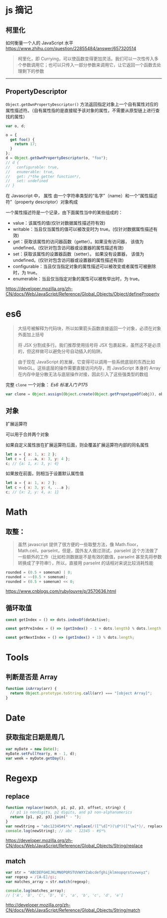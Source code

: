 # js 摘记

## 柯里化

如何衡量一个人的 JavaScript 水平<https://www.zhihu.com/question/22855484/answer/657320514>

> 柯里化，即 Currying，可以使函数变得更加灵活。我们可以一次性传入多个参数调用它；也可以只传入一部分参数来调用它，让它返回一个函数去处理剩下的参数

---

## PropertyDescriptor

`Object.getOwnPropertyDescriptor()` 方法返回指定对象上一个自有属性对应的属性描述符。（自有属性指的是直接赋予该对象的属性，不需要从原型链上进行查找的属性）

```javascript
var o, d;

o = {
  get foo() {
    return 17;
  }
};
d = Object.getOwnPropertyDescriptor(o, "foo");
// d {
//   configurable: true,
//   enumerable: true,
//   get: /*the getter function*/,
//   set: undefined
// }
```

在 Javascript 中， 属性 由一个字符串类型的“名字”（name）和一个“属性描述符”（property descriptor）对象构成

一个属性描述符是一个记录，由下面属性当中的某些组成的：

- value：该属性的值(仅针对数据属性描述符有效)
- writable：当且仅当属性的值可以被改变时为 true。(仅针对数据属性描述有效)
- get：获取该属性的访问器函数（getter）。如果没有访问器， 该值为 undefined。(仅针对包含访问器或设置器的属性描述有效)
- set：获取该属性的设置器函数（setter）。 如果没有设置器， 该值为 undefined。(仅针对包含访问器或设置器的属性描述有效)
- configurable：当且仅当指定对象的属性描述可以被改变或者属性可被删除时，为 true。
- enumerable：当且仅当指定对象的属性可以被枚举出时，为 true。

https://developer.mozilla.org/zh-CN/docs/Web/JavaScript/Reference/Global_Objects/Object/defineProperty

# es6

> 大括号被解释为代码块，所以如果箭头函数直接返回一个对象，必须在对象外面加上括号
>
> 将 JSX 分割成多行。我们推荐使用括号将 JSX 包裹起来，虽然这不是必须的，但这样做可以避免分号自动插入的陷阱。

> 由于现在 JavaScript 的发展，它变得可以调用一些系统底层的东西比如 WebGL。这些底层的操作需要直接访问内存，而 JavaScript 本身的 Array 在内存中是分散无法与底层操作对接，因此引入了这些强类型的数组

完整 `clone` 一个对象： _Es6 标准入门 P175_

```js
var clone = Object.assign(Object.create(Object.getPropotypeOf(obj)), obj);
```

## 对象

扩展运算符

可以用于合并两个对象

如果自定义属性放在扩展运算符后面，则会覆盖扩展运算符内部的同名属性

```js
let a = { a: 1, x: 2 };
let c = { ...a, x: 3, y: 4 };
c; // {a: 1, x: 3, y: 4}
```

如果放在前面，则相当于设置默认属性值

```js
let a = { a: 1, x: 2 };
let c = { x: 3, y: 4, ...a };
c; // {x: 2, y: 4, a: 1}
```

# Math

## 取整：

> 虽然 javascript 提供了很方便的一些取整方法，像 Math.floor，Math.ceil，parseInt，但是，国外友人做过测试，parseInt 这个方法做了一些额外的工作（比如检测数据是不是有效的数值，parseInt 甚至先将参数转换成了字符串!），所以，直接用 parseInt 的话相对来说比较消耗性能

```js
rounded = (0.5 + somenum) | 0;
rounded = ~~(0.5 + somenum);
rounded = (0.5 + somenum) << 0;
```

<https://www.cnblogs.com/rubylouvre/p/3570636.html>

## 循环取值

```javascript
const getIndex = () => dots.indexOf(dotActive);

const getPreIndex = () => (getIndex() - 1 + dots.length) % dots.length;

const getNextIndex = () => (getIndex() + 1) % dots.length;
```

# Tools

## 判断是否是 Array

```javascript
function isArray(arr) {
  return Object.prototype.toString.call(arr) === "[object Array]";
}
```

# Date

## 获取指定日期是周几

```js
var myDate = new Date();
myDate.setFullYear(y, m - 1, d);
var week = myDate.getDay();
```

# Regexp

## replace

```js
function replacer(match, p1, p2, p3, offset, string) {
  // p1 is nondigits, p2 digits, and p3 non-alphanumerics
  return [p1, p2, p3].join(" - ");
}
var newString = "abc12345#$*%".replace(/([^\d]*)(\d*)([^\w]*)/, replacer);
console.log(newString); // abc - 12345 - #$*%
```

https://developer.mozilla.org/zh-CN/docs/Web/JavaScript/Reference/Global_Objects/String/replace

## match

```js
var str = "ABCDEFGHIJKLMNOPQRSTUVWXYZabcdefghijklmnopqrstuvwxyz";
var regexp = /[A-E]/gi;
var matches_array = str.match(regexp);

console.log(matches_array);
// ['A', 'B', 'C', 'D', 'E', 'a', 'b', 'c', 'd', 'e']
```

http://developer.mozilla.org/zh-CN/docs/Web/JavaScript/Reference/Global_Objects/String/match
